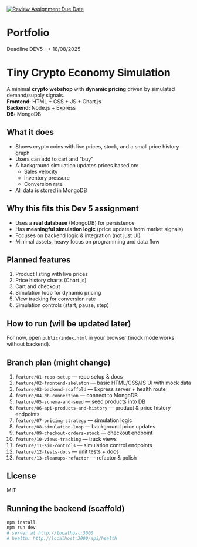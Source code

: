 [![Review Assignment Due Date](https://classroom.github.com/assets/deadline-readme-button-22041afd0340ce965d47ae6ef1cefeee28c7c493a6346c4f15d667ab976d596c.svg)](https://classroom.github.com/a/BhMy8Rjk)
# Portfolio

Deadline DEV5 --> 18/08/2025

# Tiny Crypto Economy Simulation

A minimal **crypto webshop** with **dynamic pricing** driven by simulated demand/supply signals.  
**Frontend:** HTML + CSS + JS + Chart.js  
**Backend:** Node.js + Express  
**DB:** MongoDB

## What it does
- Shows crypto coins with live prices, stock, and a small price history graph
- Users can add to cart and “buy”
- A background simulation updates prices based on:
  - Sales velocity
  - Inventory pressure
  - Conversion rate
- All data is stored in MongoDB

## Why this fits this Dev 5 assignment
- Uses a **real database** (MongoDB) for persistence
- Has **meaningful simulation logic** (price updates from market signals)
- Focuses on backend logic & integration (not just UI)
- Minimal assets, heavy focus on programming and data flow

## Planned features
1. Product listing with live prices
2. Price history charts (Chart.js)
3. Cart and checkout
4. Simulation loop for dynamic pricing
5. View tracking for conversion rate
6. Simulation controls (start, pause, step)

## How to run (will be updated later)
For now, open `public/index.html` in your browser (mock mode works without backend).

## Branch plan (might change)
1. `feature/01-repo-setup` — repo setup & docs
2. `feature/02-frontend-skeleton` — basic HTML/CSS/JS UI with mock data
3. `feature/03-backend-scaffold` — Express server + health route
4. `feature/04-db-connection` — connect to MongoDB
5. `feature/05-schema-and-seed` — seed products into DB
6. `feature/06-api-products-and-history` — product & price history endpoints
7. `feature/07-pricing-strategy` — simulation logic
8. `feature/08-simulation-loop` — background price updates
9. `feature/09-checkout-orders-stock` — checkout endpoint
10. `feature/10-views-tracking` — track views
11. `feature/11-sim-controls` — simulation control endpoints
12. `feature/12-tests-docs` — unit tests + docs
13. `feature/13-cleanups-refactor` — refactor & polish

## License
MIT

## Running the backend (scaffold)
```bash
npm install
npm run dev
# server at http://localhost:3000
# health: http://localhost:3000/api/health
